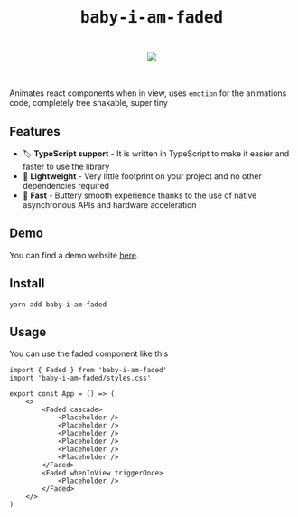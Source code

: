 <div align="center">
    <br/>
    <br/>
    <h1><pre>baby-i-am-faded</pre></h1>
    <br/>
    <img src="https://upload.wikimedia.org/wikipedia/en/thumb/4/48/Faded_Zhu.jpg/220px-Faded_Zhu.jpg" />
    <br/>
    <br/>
    <br/>
</div>

Animates react components when in view, uses `emotion` for the animations code, completely tree shakable, super tiny

## Features

-   🏷 **TypeScript support** - It is written in TypeScript to make it easier and faster to use the library
-   🍃 **Lightweight** - Very little footprint on your project and no other dependencies required
-   🚀 **Fast** - Buttery smooth experience thanks to the use of native asynchronous APIs and hardware acceleration

## Demo

You can find a demo website [here](https://baby-i-am-faded.xmorse.now.sh).

## Install

`yarn add baby-i-am-faded`

## Usage

You can use the faded component like this

```tsx
import { Faded } from 'baby-i-am-faded'
import 'baby-i-am-faded/styles.css'

export const App = () => (
    <>
        <Faded cascade>
            <Placeholder />
            <Placeholder />
            <Placeholder />
            <Placeholder />
            <Placeholder />
            <Placeholder />
        </Faded>
        <Faded whenInView triggerOnce>
            <Placeholder />
        </Faded>
    </>
)
```
